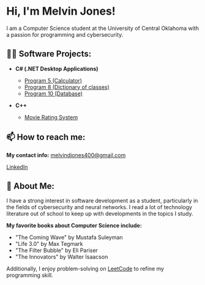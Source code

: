 <h1>Hi, I'm Melvin Jones!</h1>
    <p>I am a Computer Science student at the University of Central Oklahoma with a passion for programming and cybersecurity.</p>
<h2>👨‍💻 Software Projects:</h2>

- <b>C# (.NET Desktop Applications)</b>
  - [Program 5 (Calculator)](https://github.com/MelDJones2/Program5)
  - [Program 8 (Dictionary of classes)](https://github.com/MelDJones2/Program8)
  - [Program 10 (Database)](https://github.com/MelDJones2/Program10)

- <b>C++ </b>
  - [Movie Rating System](https://github.com/MelJ03/Movie-Ratings)
<h2>📫 How to reach me:</h2>
<p><b>My contact info:</b> <a href="mailto:melvindjones400@gmail.com">melvindjones400@gmail.com</a></p>
<p><a href="https://www.linkedin.com/in/melvin-jones-24b011247">LinkedIn</a></p>

<h2>💬 About Me:</h2>
<p>I have a strong interest in software development as a student, particularly in the fields of cybersecurity and neural networks. I read a lot of technology literature out of school to keep up with developments in the topics I study.</p>
<p><b>My favorite books about Computer Science include:</b></p>
<ul>
  <li>"The Coming Wave" by Mustafa Suleyman</li>
  <li>"Life 3.0" by Max Tegmark</li>
  <li>"The Filter Bubble" by Eli Pariser</li>
  <li>"The Innovators" by Walter Isaacson</li>
</ul>
<p>Additionally, I enjoy problem-solving on <a href="https://leetcode.com/MelJWise/">LeetCode</a> to refine my programming skill.</p>
